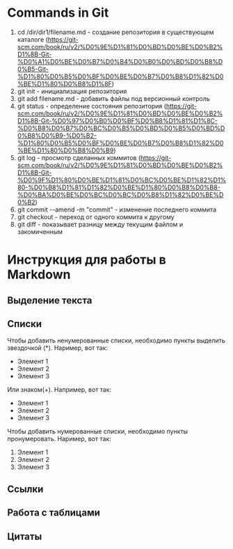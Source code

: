 # Commands in Git
1. cd /dir/dir1/filename.md - создание репозитория в существующем каталоге (https://git-scm.com/book/ru/v2/%D0%9E%D1%81%D0%BD%D0%BE%D0%B2%D1%8B-Git-%D0%A1%D0%BE%D0%B7%D0%B4%D0%B0%D0%BD%D0%B8%D0%B5-Git-%D1%80%D0%B5%D0%BF%D0%BE%D0%B7%D0%B8%D1%82%D0%BE%D1%80%D0%B8%D1%8F)
2. git init - инициализация репозитория 
3. git add filename.md - добавить файлы под версионный контроль
4. git status - определение состояния репозитория (https://git-scm.com/book/ru/v2/%D0%9E%D1%81%D0%BD%D0%BE%D0%B2%D1%8B-Git-%D0%97%D0%B0%D0%BF%D0%B8%D1%81%D1%8C-%D0%B8%D0%B7%D0%BC%D0%B5%D0%BD%D0%B5%D0%BD%D0%B8%D0%B9-%D0%B2-%D1%80%D0%B5%D0%BF%D0%BE%D0%B7%D0%B8%D1%82%D0%BE%D1%80%D0%B8%D0%B9)
5. git log - просмотр сделанных коммитов (https://git-scm.com/book/ru/v2/%D0%9E%D1%81%D0%BD%D0%BE%D0%B2%D1%8B-Git-%D0%9F%D1%80%D0%BE%D1%81%D0%BC%D0%BE%D1%82%D1%80-%D0%B8%D1%81%D1%82%D0%BE%D1%80%D0%B8%D0%B8-%D0%BA%D0%BE%D0%BC%D0%BC%D0%B8%D1%82%D0%BE%D0%B2)
6. git commit --amend -m "commit" - изменение последнего коммита
7. git checkout - переход от одного коммита к другому
8. git diff - показывает разницу между текущим файлом и закомиченным

# Инструкция для работы в Markdown

## Выделение текста

## Списки

Чтобы добавить ненумерованные списки, необходимо пункты выделить звездочкой (*). Наример, вот так:
* Элемент 1
* Элемент 2
* Элемент 3

Или знаком(+). Например, вот так:
+ Элемент 1
+ Элемент 2
+ Элемент 3

Чтобы добавить нумерованные списки, необходимо пункты пронумеровать. Наример, вот так:
1. Элемент 1
2. Элемент 2 
3. Элемент 3

## Ссылки

## Работа с таблицами

## Цитаты

